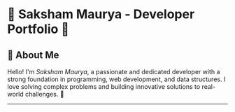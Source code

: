 # 🌟 Saksham Maurya - Developer Portfolio 🌟

## 👋 About Me  
Hello! I'm *Saksham Maurya*, a passionate and dedicated developer with a strong foundation in programming, web development, and data structures. I love solving complex problems and building innovative solutions to real-world challenges. 🚀

---

